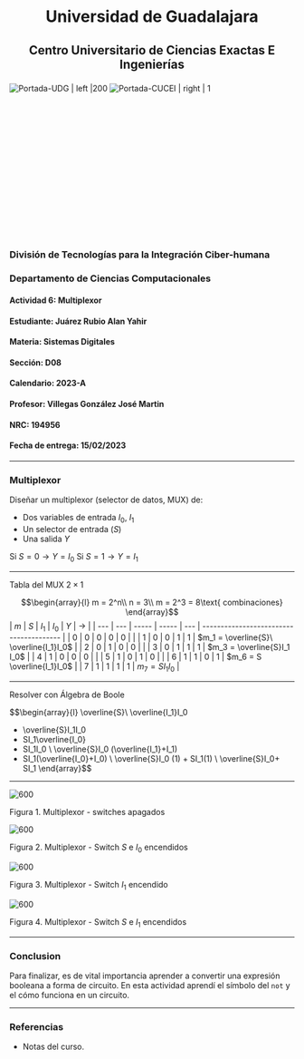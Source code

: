 # <p align="center">Universidad de Guadalajara

## <p align="center">Centro Universitario de Ciencias Exactas E Ingenierías<br>

![Portada-UDG | left |200](Attachments/Images/Portada-UDG.jpeg) ![Portada-CUCEI | right | 1](Attachments/Images/Portada-CUCEI.jpeg)

<br> <br> <br> <br> <br><br> <br><br><br><br><br><br><br><br>

### División de Tecnologías para la Integración Ciber-humana

### Departamento de Ciencias Computacionales

#### Actividad 6: Multiplexor

#### Estudiante: Juárez Rubio Alan Yahir

#### Materia: Sistemas Digitales

#### Sección: D08

#### Calendario: 2023-A

#### Profesor: Villegas González José Martin

#### NRC: 194956

#### Fecha de entrega: 15/02/2023
<div style="page-break-after: always;"></div>

---
### Multiplexor

Diseñar un multiplexor (selector de datos, MUX) de:
- Dos variables de entrada $I_0$,  $I_1$
- Un selector de entrada ($S$)
- Una salida $Y$

Si $S=0 \to Y=I_0$
Si $S=1 \to Y= I_1$

---
Tabla del MUX $2\times 1$

$$\begin{array}{l}
m = 2^n\\
n = 3\\
m = 2^3 = 8\text{ combinaciones}
\end{array}$$
| $m$ | $S$ | $I_1$ | $I_0$ | $Y$ | $\to$                                   |
| --- | --- | ----- | ----- | --- | --------------------------------------- |
| 0   | 0   | 0     | 0     | 0   |                                         |
| 1   | 0   | 0     | 1     | 1   | $m_1 = \overline{S}\ \overline{I_1}I_0$ |
| 2   | 0   | 1     | 0     | 0   |                                         |
| 3   | 0   | 1     | 1     | 1   | $m_3 = \overline{S}I_1 I_0$             |
| 4   | 1   | 0     | 0     | 0   |                                         |
| 5   | 1   | 0     | 1     | 0   |                                         |
| 6   | 1   | 1     | 0     | 1   | $m_6 = S \overline{I_1}I_0$             |
| 7   | 1   | 1     | 1     | 1   | $m_7 = S I_1 I_0$                       |

---
Resolver con Álgebra de Boole

$$\begin{array}{l}
\overline{S}\ \overline{I_1}I_0 
+ \overline{S}I_1I_0
+ SI_1\overline{I_0}
+ SI_1I_0
\\
\overline{S}I_0 (\overline{I_1}+I_1) 
+ SI_1(\overline{I_0}+I_0)
\\
\overline{S}I_0 (1) + SI_1(1)
\\
\overline{S}I_0+ SI_1
\end{array}$$
---

![600](-Tercero/Sistemas%20Digitales/Tareas/Attachments/6.%20Multiplexor-1.jpeg)

Figura 1. Multiplexor - switches apagados

![600](-Tercero/Sistemas%20Digitales/Tareas/Attachments/6.%20Multiplexor-2.jpeg)

Figura 2. Multiplexor - Switch $S$ e $I_0$  encendidos

![600](-Tercero/Sistemas%20Digitales/Tareas/Attachments/6.%20Multiplexor-3.jpeg)

Figura 3. Multiplexor - Switch $I_1$ encendido

![600](-Tercero/Sistemas%20Digitales/Tareas/Attachments/6.%20Multiplexor-4.jpeg)

Figura 4. Multiplexor - Switch $S$ e $I_1$  encendidos

---
### Conclusion

Para finalizar, es de vital importancia aprender a convertir una expresión booleana a forma de circuito. En esta actividad aprendí el símbolo del `not` y el cómo funciona en un circuito.
<div style="page-break-after: always;"></div>

---
### Referencias

- Notas del curso.